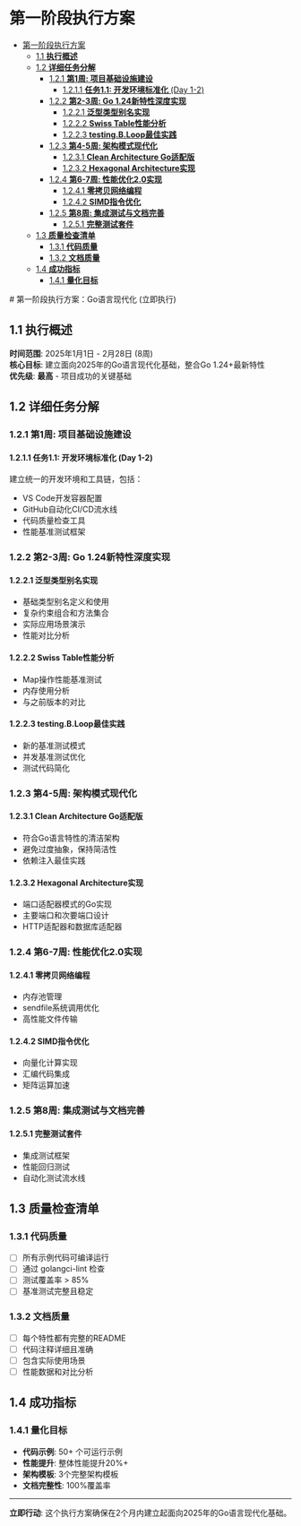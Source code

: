 # 第一阶段执行方案

<!-- TOC START -->
- [第一阶段执行方案](#第一阶段执行方案)
  - [1.1 **执行概述**](#11-执行概述)
  - [1.2 **详细任务分解**](#12-详细任务分解)
    - [1.2.1 **第1周: 项目基础设施建设**](#121-第1周-项目基础设施建设)
      - [1.2.1.1 **任务1.1: 开发环境标准化** (Day 1-2)](#1211-任务11-开发环境标准化-day-1-2)
    - [1.2.2 **第2-3周: Go 1.24新特性深度实现**](#122-第2-3周-go-124新特性深度实现)
      - [1.2.2.1 **泛型类型别名实现**](#1221-泛型类型别名实现)
      - [1.2.2.2 **Swiss Table性能分析**](#1222-swiss-table性能分析)
      - [1.2.2.3 **testing.B.Loop最佳实践**](#1223-testingbloop最佳实践)
    - [1.2.3 **第4-5周: 架构模式现代化**](#123-第4-5周-架构模式现代化)
      - [1.2.3.1 **Clean Architecture Go适配版**](#1231-clean-architecture-go适配版)
      - [1.2.3.2 **Hexagonal Architecture实现**](#1232-hexagonal-architecture实现)
    - [1.2.4 **第6-7周: 性能优化2.0实现**](#124-第6-7周-性能优化20实现)
      - [1.2.4.1 **零拷贝网络编程**](#1241-零拷贝网络编程)
      - [1.2.4.2 **SIMD指令优化**](#1242-simd指令优化)
    - [1.2.5 **第8周: 集成测试与文档完善**](#125-第8周-集成测试与文档完善)
      - [1.2.5.1 **完整测试套件**](#1251-完整测试套件)
  - [1.3 **质量检查清单**](#13-质量检查清单)
    - [1.3.1 **代码质量**](#131-代码质量)
    - [1.3.2 **文档质量**](#132-文档质量)
  - [1.4 **成功指标**](#14-成功指标)
    - [1.4.1 **量化目标**](#141-量化目标)
<!-- TOC END -->

﻿# 第一阶段执行方案：Go语言现代化 (立即执行)

## 1.1 **执行概述**

**时间范围**: 2025年1月1日 - 2月28日 (8周)  
**核心目标**: 建立面向2025年的Go语言现代化基础，整合Go 1.24+最新特性  
**优先级**:  **最高** - 项目成功的关键基础

## 1.2 **详细任务分解**

### 1.2.1 **第1周: 项目基础设施建设**

#### 1.2.1.1 **任务1.1: 开发环境标准化** (Day 1-2)

建立统一的开发环境和工具链，包括：

- VS Code开发容器配置
- GitHub自动化CI/CD流水线
- 代码质量检查工具
- 性能基准测试框架

### 1.2.2 **第2-3周: Go 1.24新特性深度实现**

#### 1.2.2.1 **泛型类型别名实现**

- 基础类型别名定义和使用
- 复杂约束组合和方法集合
- 实际应用场景演示
- 性能对比分析

#### 1.2.2.2 **Swiss Table性能分析**

- Map操作性能基准测试
- 内存使用分析
- 与之前版本的对比

#### 1.2.2.3 **testing.B.Loop最佳实践**

- 新的基准测试模式
- 并发基准测试优化
- 测试代码简化

### 1.2.3 **第4-5周: 架构模式现代化**

#### 1.2.3.1 **Clean Architecture Go适配版**

- 符合Go语言特性的清洁架构
- 避免过度抽象，保持简洁性
- 依赖注入最佳实践

#### 1.2.3.2 **Hexagonal Architecture实现**

- 端口适配器模式的Go实现
- 主要端口和次要端口设计
- HTTP适配器和数据库适配器

### 1.2.4 **第6-7周: 性能优化2.0实现**

#### 1.2.4.1 **零拷贝网络编程**

- 内存池管理
- sendfile系统调用优化
- 高性能文件传输

#### 1.2.4.2 **SIMD指令优化**

- 向量化计算实现
- 汇编代码集成
- 矩阵运算加速

### 1.2.5 **第8周: 集成测试与文档完善**

#### 1.2.5.1 **完整测试套件**

- 集成测试框架
- 性能回归测试
- 自动化测试流水线

## 1.3 **质量检查清单**

### 1.3.1 **代码质量**

- [ ] 所有示例代码可编译运行
- [ ] 通过 golangci-lint 检查
- [ ] 测试覆盖率 > 85%
- [ ] 基准测试完整且稳定

### 1.3.2 **文档质量**

- [ ] 每个特性都有完整的README
- [ ] 代码注释详细且准确
- [ ] 包含实际使用场景
- [ ] 性能数据和对比分析

## 1.4 **成功指标**

### 1.4.1 **量化目标**

- **代码示例**: 50+ 个可运行示例
- **性能提升**: 整体性能提升20%+
- **架构模板**: 3个完整架构模板
- **文档完整性**: 100%覆盖率

---

**立即行动**: 这个执行方案确保在2个月内建立起面向2025年的Go语言现代化基础。
